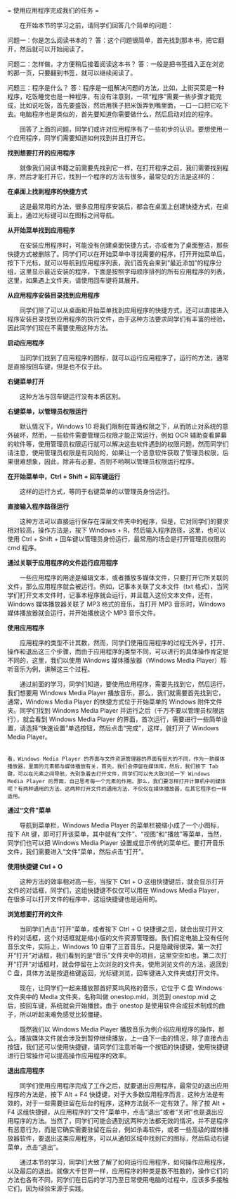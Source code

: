 = 使用应用程序完成我们的任务 =

　　在开始本节的学习之前，请同学们回答几个简单的问题：

问题一：你是怎么阅读书本的？
答：这个问题很简单，首先找到那本书，把它翻开，然后就可以开始阅读了。

问题二：怎样做，才方便稍后接着阅读这本书？
答：一般是把书签插入正在浏览的那一页，只要翻到书签，就可以继续阅读了。

问题三：程序是什么？
答：程序是一组解决问题的方法，比如，上街买菜是一种程序，吃饭睡觉也是一种程序，有没有注意到，一项“程序”需要一些步骤才能完成，比如说吃饭，首先要盛饭，然后用筷子把米饭弄到嘴里面，一口一口把它吃下去。电脑程序也是类似的，首先要知道你需要做什么，然后启动对应的程序。

　　回答了上面的问题，同学们或许对应用程序有了一些初步的认识。要想使用一个应用程序，同学们需要知道如何找到并且打开它。

**找到想要打开的应用程序**

　　就像我们阅读书籍之前需要先找到它一样，在打开程序之前，我们需要找到程序，然后才能打开它，找到一个程序的方法有很多，最常见的方法是这样的：

**在桌面上找到程序的快捷方式**

　　这是最常用的方法，很多应用程序安装后，都会在桌面上创建快捷方式，在桌面上，通过光标键可以在图标之间导航。

**从开始菜单找到应用程序**

　　在安装应用程序时，可能没有创建桌面快捷方式，亦或者为了桌面整洁，那些快捷方式被删除了。同学们可以在开始菜单中寻找需要的程序，打开开始菜单后，按下下光标，就可以导航到应用程序列表，我们首先会来到“最近添加”的程序分组，这里显示最近安装的程序，下面是按照字母顺序排列的所有应用程序的列表，这里，如果遇上文件夹，请使用回车键将其展开。

**从应用程序安装目录找到应用程序**

　　同学们除了可以从桌面和开始菜单找到应用程序的快捷方式，还可以直接进入程序安装目录找到应用程序的执行文件，由于这种方法要求同学们有丰富的经验，因此同学们现在不需要使用这种方法。

**启动应用程序**

　　当同学们找到了应用程序的图标，就可以运行应用程序了，运行的方法，通常是直接按回车键，但是也不仅于此。

**右键菜单打开**

　　这种方法与回车键运行没有本质区别。

**右键菜单，以管理员权限运行**

　　默认情况下，Windows 10 将我们限制在普通权限之下，从而防止对系统的意外破坏，然而，一些软件需要管理员权限才能正常运行，例如 OCR 辅助查看屏幕的软件等，使用管理员权限运行就可以解决这些软件遇到的权限问题，然而同学们请注意，使用管理员权限是有风险的，如果让一个恶意软件获取了管理员权限，后果很难想象，因此，除非有必要，否则不哟啊以管理员权限运行程序。

**在开始菜单中，Ctrl + Shift + 回车键运行**

　　这样的运行方式，等同于右键菜单的以管理员身份运行。

**直接输入程序路径运行**

　　这种方法可以直接运行保存在深层文件夹中的程序，但是，它对同学们的要求相对较高，操作方法是，按下 Windows + R，然后输入程序路径，这里，也可以使用 Ctrl + Shift + 回车键以管理员身份运行，最常用的场合是打开管理员权限的 cmd 程序。

**通过关联于应用程序的文件运行应用程序**

　　一些应用程序的用途是编辑文本，或者播放多媒体文件，只要打开它所关联的文件，那么应用程序就会被运行。例如，记事本关联了文本文件（txt 格式），当同学们打开文本文件时，记事本程序就会运行，并且载入这份文本文件，还有，Windows 媒体播放器关联了 MP3 格式的音乐，当打开 MP3 音乐时，Windows 媒体播放器就会运行，并开始播放这个 MP3 音乐文件。

**使用应用程序**

　　应用程序的类型不计其数，然而，同学们使用应用程序的过程无外乎，打开、操作和退出这三个步骤，而由于应用程序的类型不同，可以进行的具体操作肯定是不同的，这里，我们以使用 Windows 媒体播放器（Windows Media Player）聆听音乐为例，讲解这三个过程。

　　通过前面的学习，同学们知道，要使用应用程序，需要先找到它，然后运行，我们想要用 Windows Media Player 播放音乐，那么，我们就需要首先找到它，通常，Windows Media Player 的快捷方式位于开始菜单的 Windows 附件文件夹。同学们找到 Windows Media Player 并运行之后（千万不要以管理员权限运行），就会看到 Windows Media Player 的界面，首次运行，需要进行一些简单设置，请选择“快速设置”单选按钮，然后点击“完成”，这样，就打开了 Windows Media Player。

																																																																																																																																																																																																																																																																																																																																								　　看，Windows Media Player 的界面与文件资源管理器的界面有很大的不同，作为一款媒体播放器，里面的元素都与媒体播放有关，首先，我们会停留在媒体库，然后，我们按下 Tab 键，可以在元素之间导航，先别急着去打开文件，同学们可以先大致浏览一下 Windows Media Player 的界面，自己思考每一个元素的作用。那么，我们要怎样打开计算机中的媒体呢？有两种通用的方法，这两种打开文件的通用方法，不仅仅在媒体播放器，在其它程序也一样适用。

**通过“文件”菜单**

　　导航到菜单栏，Windows Media Player 的菜单栏被缩小成了一个小图标，按下 Alt 键，即可打开该菜单，其中就有“文件”、“视图”和“播放”等菜单，当然，同学们也可以把 Windows Media Player 设置成显示传统的菜单栏。要打开音乐文件，我们需要进入“文件”菜单，然后点击“打开”。

**使用快捷键 Ctrl + O**

　　这种方法的效率相对高一些，当按下 Ctrl + O 这组快捷键后，就会显示打开文件的对话框，同学们，这组快捷键不仅仅可以用在 Windows Media Player，在很多可以打开文件的程序中，这组快捷键也是适用的。

**浏览想要打开的文件**

　　当同学们点击“打开”菜单，或者按下 Ctrl + O 快捷键之后，就会出现打开文件的对话框，这个对话框就是缩小版的文件资源管理器。我们假定电脑上没有任何音乐文件，实际上，Windows 10 自带了三首音乐，只是隐藏得很深。第一次打开“打开”对话框，我们看到的是“音乐”文件夹中的项目，这里空空如也，第二次打开“打开”对话框时，就会停留在上次浏览的文件夹。使用浏览文件的方法，返回到 C 盘，具体方法是按退格键返回，光标键浏览，回车键进入文件夹或打开文件。

　　现在，让同学们一起来播放那首好莱坞风格的音乐，它位于 C 盘 Windows 文件夹中的 Media 文件夹，名称叫做 onestop.mid，浏览到 onestop.mid 之后，按回车键，系统就会开始播放。由于 onestop 是使用软件合成技术制成的曲子，所以听起来难免感觉比较僵硬。

　　既然我们以 Windows Media Player 播放音乐为例介绍应用程序的操作，那么，播放媒体文件就会涉及到暂停继续播放，上一曲下一曲的情况，除了直接点击按钮，我们还可以使用快捷键，请同学们注意听每一个按钮的快捷键，使用快捷键进行日常操作可以提高操作应用程序的效率。

**退出应用程序**

　　同学们使用应用程序完成了工作之后，就要退出应用程序，最常见的退出应用程序的方法是，按下 Alt + F4 快捷键，对于大多数应用程序而言，这种方法是有效的，对于一些需要驻留在后台的程序，这种方法就不一定有效了。除了按 Alt + F4 这组快捷键，从应用程序的“文件”菜单中，点击“退出”或者“关闭”也是退出应用程序的方法。当然了，同学们可能会遇到这两种方法都无效的情况，并不是程序有恶意行为，而是它确实需要驻留在后台，例如杀毒软件，或者一些高级的媒体播放器软件，要退出这类应用程序，可以从通知区域中找到它的图标，然后启动右键菜单，点击“退出”。

　　通过本节的学习，同学们大致了解了如何运行应用程序，如何操作应用程序，以及最后的退出。就像大千世界一样，应用程序的种类是数不胜数的，操作它们的方法也各有不同，同学们在日后的学习乃至日常使用电脑的过程中，应该多多接触它们，因为经验来源于实践。
